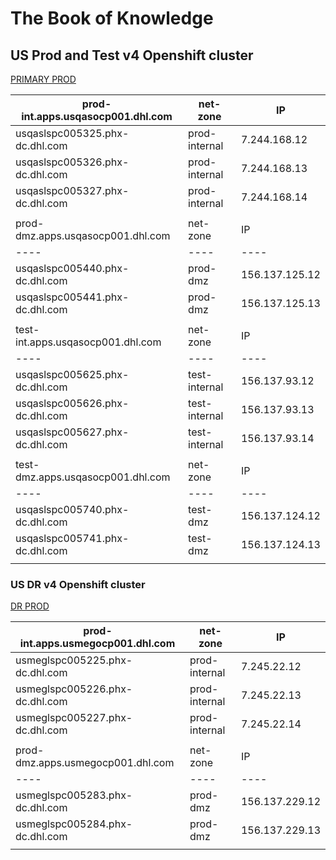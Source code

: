 # The Book of Knowledge

## US Prod and Test v4 Openshift cluster

[PRIMARY PROD](https://console.apps.usqasocp001.dhl.com)

| prod-int.apps.usqasocp001.dhl.com | net-zone            | IP             |
| ----                                | ----                | ----             |
| usqaslspc005325.phx-dc.dhl.com    | prod-internal        | 7.244.168.12      |
| usqaslspc005326.phx-dc.dhl.com    | prod-internal     | 7.244.168.13      |
| usqaslspc005327.phx-dc.dhl.com    | prod-internal     | 7.244.168.14      |
|                                   |                   |                |
| prod-dmz.apps.usqasocp001.dhl.com | net-zone            | IP             |
| ----                                | ----                | ----             |
| usqaslspc005440.phx-dc.dhl.com    | prod-dmz            | 156.137.125.12 |
| usqaslspc005441.phx-dc.dhl.com    | prod-dmz            | 156.137.125.13 |
|                                   |                   |                |
| test-int.apps.usqasocp001.dhl.com | net-zone            | IP             |
| ----                                | ----                | ----             |
| usqaslspc005625.phx-dc.dhl.com    | test-internal        | 156.137.93.12  |
| usqaslspc005626.phx-dc.dhl.com    | test-internal        | 156.137.93.13  |
| usqaslspc005627.phx-dc.dhl.com    | test-internal        | 156.137.93.14  |
|                                   |                   |                |
| test-dmz.apps.usqasocp001.dhl.com | net-zone            | IP             |
| ----                                | ----                | ----             |
| usqaslspc005740.phx-dc.dhl.com    | test-dmz            | 156.137.124.12 |
| usqaslspc005741.phx-dc.dhl.com    | test-dmz            | 156.137.124.13 |
|                                   |                   |                |

### US DR v4 Openshift cluster

[DR PROD](https://console.apps.usmegocp001.dhl.com)

| prod-int.apps.usmegocp001.dhl.com | net-zone            | IP             |
| ----                                | ----                | ----             |
| usmeglspc005225.phx-dc.dhl.com    | prod-internal        | 7.245.22.12      |
| usmeglspc005226.phx-dc.dhl.com    | prod-internal        | 7.245.22.13     |
| usmeglspc005227.phx-dc.dhl.com    | prod-internal        | 7.245.22.14     |
|                                   |                   |                |
| prod-dmz.apps.usmegocp001.dhl.com | net-zone            | IP             |
| ----                                | ----                | ----             |
| usmeglspc005283.phx-dc.dhl.com    | prod-dmz            | 156.137.229.12 |
| usmeglspc005284.phx-dc.dhl.com    | prod-dmz            | 156.137.229.13 |
|                                   |                   |                |
[//]: # ( vim: set ai noet nu sts=4 sw=4 ts=4 tw=78 filetype=markdown :)
